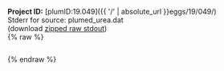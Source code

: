 **Project ID:** [plumID:19.049]({{ '/' | absolute_url }}eggs/19/049/)  
Stderr for source:  plumed_urea.dat   
(download [zipped raw stdout](plumed_urea.dat.plumed.stdout.txt.zip))  
{% raw %}
<pre>
</pre>
{% endraw %}
